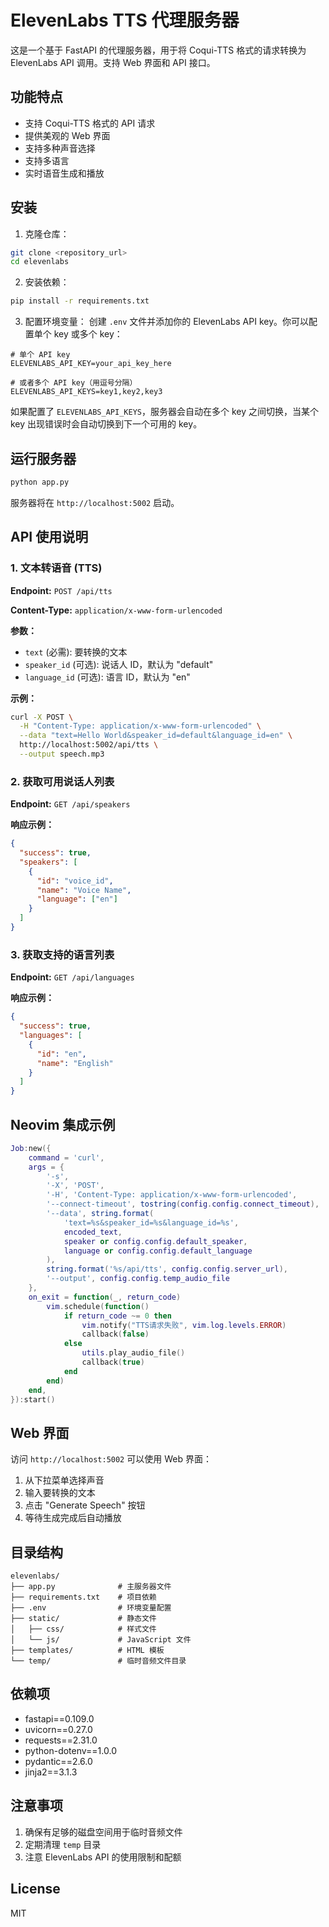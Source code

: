 # ElevenLabs TTS 代理服务器

这是一个基于 FastAPI 的代理服务器，用于将 Coqui-TTS 格式的请求转换为 ElevenLabs API 调用。支持 Web 界面和 API 接口。

## 功能特点

- 支持 Coqui-TTS 格式的 API 请求
- 提供美观的 Web 界面
- 支持多种声音选择
- 支持多语言
- 实时语音生成和播放

## 安装

1. 克隆仓库：
```bash
git clone <repository_url>
cd elevenlabs
```

2. 安装依赖：
```bash
pip install -r requirements.txt
```

3. 配置环境变量：
创建 `.env` 文件并添加你的 ElevenLabs API key。你可以配置单个 key 或多个 key：

```env
# 单个 API key
ELEVENLABS_API_KEY=your_api_key_here

# 或者多个 API key（用逗号分隔）
ELEVENLABS_API_KEYS=key1,key2,key3
```

如果配置了 `ELEVENLABS_API_KEYS`，服务器会自动在多个 key 之间切换，当某个 key 出现错误时会自动切换到下一个可用的 key。

## 运行服务器

```bash
python app.py
```

服务器将在 `http://localhost:5002` 启动。

## API 使用说明

### 1. 文本转语音 (TTS)

**Endpoint:** `POST /api/tts`

**Content-Type:** `application/x-www-form-urlencoded`

**参数：**
- `text` (必需): 要转换的文本
- `speaker_id` (可选): 说话人 ID，默认为 "default"
- `language_id` (可选): 语言 ID，默认为 "en"

**示例：**
```bash
curl -X POST \
  -H "Content-Type: application/x-www-form-urlencoded" \
  --data "text=Hello World&speaker_id=default&language_id=en" \
  http://localhost:5002/api/tts \
  --output speech.mp3
```

### 2. 获取可用说话人列表

**Endpoint:** `GET /api/speakers`

**响应示例：**
```json
{
  "success": true,
  "speakers": [
    {
      "id": "voice_id",
      "name": "Voice Name",
      "language": ["en"]
    }
  ]
}
```

### 3. 获取支持的语言列表

**Endpoint:** `GET /api/languages`

**响应示例：**
```json
{
  "success": true,
  "languages": [
    {
      "id": "en",
      "name": "English"
    }
  ]
}
```

## Neovim 集成示例

```lua
Job:new({
    command = 'curl',
    args = {
        '-s',
        '-X', 'POST',
        '-H', 'Content-Type: application/x-www-form-urlencoded',
        '--connect-timeout', tostring(config.config.connect_timeout),
        '--data', string.format(
            'text=%s&speaker_id=%s&language_id=%s',
            encoded_text,
            speaker or config.config.default_speaker,
            language or config.config.default_language
        ),
        string.format('%s/api/tts', config.config.server_url),
        '--output', config.config.temp_audio_file
    },
    on_exit = function(_, return_code)
        vim.schedule(function()
            if return_code ~= 0 then
                vim.notify("TTS请求失败", vim.log.levels.ERROR)
                callback(false)
            else
                utils.play_audio_file()
                callback(true)
            end
        end)
    end,
}):start()
```

## Web 界面

访问 `http://localhost:5002` 可以使用 Web 界面：

1. 从下拉菜单选择声音
2. 输入要转换的文本
3. 点击 "Generate Speech" 按钮
4. 等待生成完成后自动播放

## 目录结构

```
elevenlabs/
├── app.py              # 主服务器文件
├── requirements.txt    # 项目依赖
├── .env                # 环境变量配置
├── static/             # 静态文件
│   ├── css/            # 样式文件
│   └── js/             # JavaScript 文件
├── templates/          # HTML 模板
└── temp/               # 临时音频文件目录
```

## 依赖项

- fastapi==0.109.0
- uvicorn==0.27.0
- requests==2.31.0
- python-dotenv==1.0.0
- pydantic==2.6.0
- jinja2==3.1.3

## 注意事项

1. 确保有足够的磁盘空间用于临时音频文件
2. 定期清理 `temp` 目录
3. 注意 ElevenLabs API 的使用限制和配额

## License

MIT
